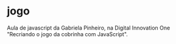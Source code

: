 # jogo

Aula de javascript da Gabriela Pinheiro, na Digital Innovation One "Recriando o jogo da cobrinha com JavaScript".

